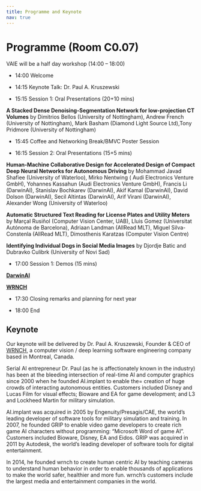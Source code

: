 ```yaml
---
title: Programme and Keynote
nav: true
---
```


# Programme (Room C0.07)

VAIE will be a half day workshop (14:00 – 18:00)

* 14:00 Welcome
  
* 14:15 Keynote Talk: Dr. Paul A. Kruszewski

* 15:15 Session 1: Oral Presentations (20+10 mins)

**A Stacked Dense Denoising-Segmentation Network for low-projection CT Volumes**
by Dimitrios Bellos (University of Nottingham), Andrew French (University of Nottingham), Mark Basham (Diamond Light Source Ltd),Tony Pridmore (University of Nottingham)

* 15:45 Coffee and Networking Break/BMVC Poster Session

* 16:15 Session 2: Oral Presentations (15+5 mins)

**Human-Machine Collaborative Design for Accelerated Design of Compact Deep Neural Networks for Autonomous Driving** 
by Mohammad Javad Shafiee (University of Waterloo), Mirko Nentwing ( Audi Electronics Venture GmbH), Yohannes Kassahun (Audi Electronics Venture GmbH), Francis Li (DarwinAI), Stanislav Bochkarev (DarwinAI), Akif Kamal (DarwinAI), David Dolson (DarwinAI), Secil Altintas (DarwinAI), Arif Virani (DarwinAI), Alexander Wong (University of Waterloo)

**Automatic Structured Text Reading for License Plates and Utility Meters**
by Marçal Rusiñol (Computer Vision Center, UAB), Lluis Gomez (Universitat Autónoma de Barcelona), Adriaan Landman (AllRead MLT), 
Miguel Silva-Constenla (AllRead MLT), Dimosthenis Karatzas (Computer Vision Centre)

**Identifying Individual Dogs in Social Media Images**
by Djordje Batic and Dubravko Culibrk (University of Novi Sad)

* 17:00 Session 1: Demos (15 mins)

[**DarwinAI**](https://darwinai.ca/)

[**WRNCH**](https://wrnch.ai/)

* 17:30 Closing remarks and planning for next year

* 18:00 End

## Keynote

Our keynote will be delivered by Dr. Paul A. Kruszewski, Founder & CEO of [WRNCH](https://wrnch.ai/), a computer vision / deep learning software engineering company based in Montreal, Canada. 

Serial AI entrepreneur Dr. Paul (as he is affectionately known in the industry) has been at the bleeding intersection of real-time AI and computer graphics since 2000 when he founded AI.implant to enable the= creation of huge crowds of interacting autonomous entities. Customers included Disney and Lucas Film for visual effects; Bioware and EA for game development; and L3 and Lockheed Martin for military simulation. 

AI.implant was acquired in 2005 by Engenuity/Presagis/CAE, the world’s leading developer of software tools for military simulation and training. In 2007, he founded GRIP to enable video game developers to create rich game AI characters without programming: “Microsoft Word of game AI”. Customers included Bioware, Disney, EA and Eidos. GRIP was acquired in 2011 by Autodesk, the world’s leading developer of software tools for digital entertainment. 

In 2014, he founded wrnch to create human centric AI by teaching cameras to understand human behavior in order to enable thousands of applications to make the world safer, healthier and more fun. wrnch’s customers include the largest media and entertainment companies in the world.
